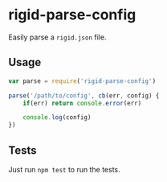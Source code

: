 # rigid-parse-config

Easily parse a `rigid.json` file.

## Usage

```javascript
var parse = require('rigid-parse-config')

parse('/path/to/config', cb(err, config) {
    if(err) return console.error(err)

    console.log(config)
})
```

## Tests

Just run `npm test` to run the tests.

